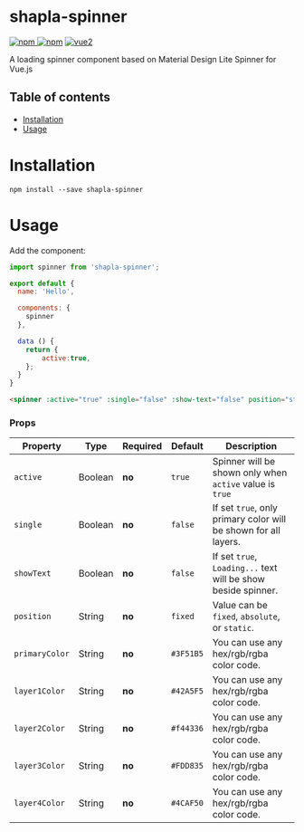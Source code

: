 # shapla-spinner

[![npm](https://img.shields.io/npm/v/shapla-spinner.svg) ![npm](https://img.shields.io/npm/dm/shapla-spinner.svg)](https://www.npmjs.com/package/shapla-spinner)
[![vue2](https://img.shields.io/badge/vue-2.x-brightgreen.svg)](https://vuejs.org/)

A loading spinner component based on Material Design Lite Spinner for Vue.js

## Table of contents

- [Installation](#installation)
- [Usage](#usage)

# Installation

```
npm install --save shapla-spinner
```

# Usage

Add the component:

```js
import spinner from 'shapla-spinner';

export default {
  name: 'Hello',

  components: {
    spinner
  },

  data () {
    return {
        active:true,
    };
  }
}

```

```html
<spinner :active="true" :single="false" :show-text="false" position="static"></spinner>
```

### Props
| Property          | Type      | Required  | Default   | Description                                                       |
|-------------------|-----------|-----------|-----------|-------------------------------------------------------------------|
| `active`          | Boolean   | **no**    | `true`    | Spinner will be shown only when `active` value is `true`          |
| `single`          | Boolean   | **no**    | `false`   | If set `true`, only primary color will be shown for all layers.   |
| `showText`        | Boolean   | **no**    | `false`   | If set `true`, `Loading...` text will be show beside spinner.     |
| `position`        | String    | **no**    | `fixed`   | Value can be `fixed`, `absolute`, or `static`.                    |
| `primaryColor`    | String    | **no**    | `#3F51B5` | You can use any hex/rgb/rgba color code.                          |
| `layer1Color`     | String    | **no**    | `#42A5F5` | You can use any hex/rgb/rgba color code.                          |
| `layer2Color`     | String    | **no**    | `#f44336` | You can use any hex/rgb/rgba color code.                          |
| `layer3Color`     | String    | **no**    | `#FDD835` | You can use any hex/rgb/rgba color code.                          |
| `layer4Color`     | String    | **no**    | `#4CAF50` | You can use any hex/rgb/rgba color code.                          |
